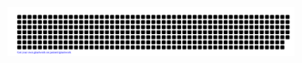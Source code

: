 [![arinzejustin](https://github.com/arinzejustin/arinzejustin/blob/main/gitartwork.svg)](https://github.com/arinzejustin/arinzejustin/)

<!--
**arinzejustin/arinzejustin** is a ✨ _special_ ✨ repository because its `README.md` (this file) appears on your GitHub profile.

Here are some ideas to get you started:

- 🔭 I’m currently working on ...
- 🌱 I’m currently learning ...
- 👯 I’m looking to collaborate on ...
- 🤔 I’m looking for help with ...
- 💬 Ask me about ...
- 📫 How to reach me: ...
- 😄 Pronouns: ...
- ⚡ Fun fact: ...
-->
